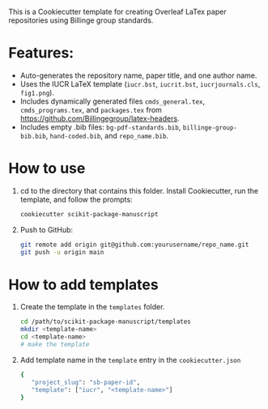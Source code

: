 This is a Cookiecutter template for creating Overleaf LaTex paper repositories using Billinge group standards.

# Features:
- Auto-generates the repository name, paper title, and one author name.
- Uses the IUCR LaTeX template (`iucr.bst`, `iucrit.bst`, `iucrjournals.cls`, `fig1.png`).
- Includes dynamically generated files `cmds_general.tex`, `cmds_programs.tex`, and `packages.tex` from https://github.com/Billingegroup/latex-headers.
- Includes empty .bib files: `bg-pdf-standards.bib`, `billinge-group-bib.bib`, ``hand-coded.bib``, and ``repo_name.bib``.

# How to use

1. cd to the directory that contains this folder.
   Install Cookiecutter, run the template, and follow the prompts:

   ```bash
   cookiecutter scikit-package-manuscript
   ```

2. Push to GitHub:
   ```bash
   git remote add origin git@github.com:yourusername/repo_name.git
   git push -u origin main
   ```
# How to add templates

1. Create the template in the `templates` folder.
   ```bash
   cd /path/to/scikit-package-manuscript/templates
   mkdir <template-name>
   cd <template-name>
   # make the template
   ```

2. Add template name in the `template` entry in the `cookiecutter.json`
   ```bash
   {
      "project_slug": "sb-paper-id",
      "template": ["iucr", "<template-name>"]
   }
   ```